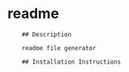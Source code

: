 # readme

        ## Description
        
        readme file generator
        
        ## Installation Instructions
